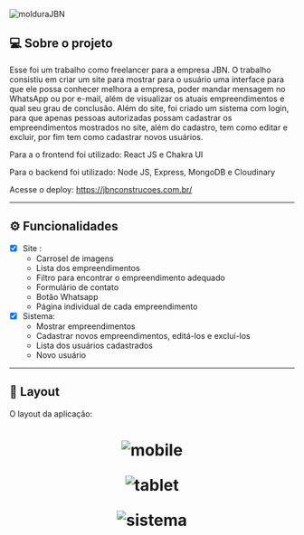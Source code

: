 ![molduraJBN](https://github.com/rodrigoMedeiros0/jbn-freelancer/assets/97979883/97d58ca1-c453-4a24-90de-400c3feb2763)


## 💻 Sobre o projeto

Esse foi um trabalho como freelancer para a empresa JBN. O trabalho consistiu em criar um site para mostrar para o usuário uma interface para que ele possa conhecer melhora a empresa, poder mandar mensagem no WhatsApp ou por e-mail, além de visualizar os atuais empreendimentos e qual seu grau de conclusão. 
Além do site, foi criado um sistema com login, para que apenas pessoas autorizadas possam cadastrar os empreendimentos mostrados no site, além do cadastro, tem como editar e excluir, por fim tem como cadastrar novos usuários. 


Para a o frontend foi utilizado: React JS e Chakra UI


Para o backend foi utilizado: Node JS, Express, MongoDB e Cloudinary

Acesse o deploy: https://jbnconstrucoes.com.br/


---

## ⚙️ Funcionalidades

- [x] Site :
  - Carrosel de imagens
  - Lista dos empreendimentos
  - Filtro para encontrar o empreendimento adequado
  - Formulário de contato
  - Botão Whatsapp
  - Página individual de cada empreendimento
- [x] Sistema:
  - Mostrar empreendimentos
  - Cadastrar novos empreendimentos, editá-los e excluí-los 
  - Lista dos usuários cadastrados
  - Novo usuário
  
---

## 🎨 Layout

O layout da aplicação:

<h1 align="center">
  

![mobile](https://github.com/rodrigoMedeiros0/jbn-freelancer/assets/97979883/fe365733-4a02-4cfc-9ff3-d6f3c480a992)

![tablet](https://github.com/rodrigoMedeiros0/jbn-freelancer/assets/97979883/4e84b4f5-52be-4275-b3e0-955f54df64f4)

![sistema](https://github.com/rodrigoMedeiros0/jbn-freelancer/assets/97979883/aba36b67-43fc-4240-a522-40da670daa6d)

</h1>



